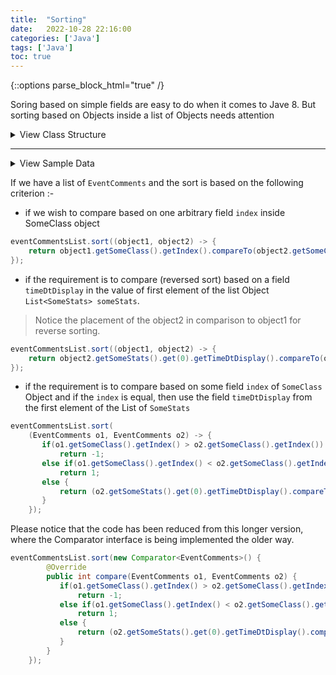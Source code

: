 ```yaml
---
title:  "Sorting"
date:   2022-10-28 22:16:00
categories: ['Java']
tags: ['Java']
toc: true
---
```

{::options parse_block_html="true" /}

Soring based on simple fields are easy to do when it comes to Jave 8. But sorting based on Objects inside a list of 
Objects needs attention


<details>
    <summary> 
    View Class Structure 
    </summary>

```java
public class EventComments {
    private String facilityId;
    private String orderId;
    private List<SomeStats> someStats;//Weird Scenario, only one element in the list
    private String sectionName;
    private SomeClass someClass;//Type Class
}

public class SomeStats {
    private String eventid;
    private String eventType;
    private String timeDtDisplay;
    private String eventsComments;
}

public class SomeClass {
    Integer index;
    Integer noOfYears;
    String someStr;
}
```
</details>

---
<details>
    <summary> 
    View Sample Data
    </summary>

```json
EventComments(facilityId=11019, orderId=5b571d0a-1124-45b2-9985-373799d97a96, 
	someStats=[
		SomeStats(eventid=1, eventType=Initial Entry, timeDtDisplay=09:17, 
		eventsComments=09:17 EDT Initial Entry Joe, Dow RM)], 
	sectionName=null, 
	someClass=SomeClass(index=101, noOfYears=5, someStr=one O one)
)

EventComments(facilityId=11019, orderId=5b571d0a-1124-45b2-9985-373799d97a96, 
	someStats=[
		SomeStats(eventid=2, eventType=Updated by, timeDtDisplay=09:19, 
		eventsComments=09:19 EDT Updated by Joe, Dow RM)], 
	sectionName=null, 
	someClass=SomeClass(index=201, noOfYears=9, someStr=Two O one)
)
```
</details>


If we have a list of `EventComments` and the sort is based on the following criterion :-

* if we wish to compare based on one arbitrary field `index` inside SomeClass object

```java
eventCommentsList.sort((object1, object2) -> {
    return object1.getSomeClass().getIndex().compareTo(object2.getSomeClass().getIndex());
});
```

* if the requirement is to compare (reversed sort) based on a field `timeDtDisplay` in the value of first element of the list Object `List<SomeStats> someStats`. 

> Notice the placement of the object2 in comparison to object1 for reverse sorting.

```java
eventCommentsList.sort((object1, object2) -> {
    return object2.getSomeStats().get(0).getTimeDtDisplay().compareTo(object1.getSomeStats().get(0).getTimeDtDisplay());
});
```

* if the requirement is to compare based on some field `index` of `SomeClass` Object and if the `index` is equal, 
then use the field `timeDtDisplay` from the first element of the List of `SomeStats` 

```java
eventCommentsList.sort(
    (EventComments o1, EventComments o2) -> {
       if(o1.getSomeClass().getIndex() > o2.getSomeClass().getIndex())
           return -1;
       else if(o1.getSomeClass().getIndex() < o2.getSomeClass().getIndex())
           return 1;
       else {
           return (o2.getSomeStats().get(0).getTimeDtDisplay().compareTo(o1.getSomeStats().get(0).getTimeDtDisplay()));
       }
    });
```

Please notice that the code has been reduced from this longer version, where the Comparator interface is being implemented the older way.
```java
eventCommentsList.sort(new Comparator<EventComments>() {
        @Override
        public int compare(EventComments o1, EventComments o2) {
           if(o1.getSomeClass().getIndex() > o2.getSomeClass().getIndex())
               return -1;
           else if(o1.getSomeClass().getIndex() < o2.getSomeClass().getIndex())
               return 1;
           else {
               return (o2.getSomeStats().get(0).getTimeDtDisplay().compareTo(o1.getSomeStats().get(0).getTimeDtDisplay()));
           }
        }
    });
```